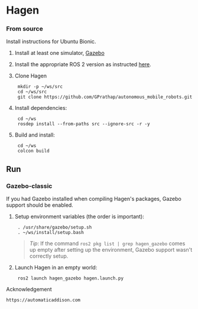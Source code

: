 # Hagen 

### From source

Install instructions for Ubuntu Bionic.

1. Install at least one simulator,
   [Gazebo](http://gazebosim.org/tutorials?cat=install) 

1. Install the appropriate ROS 2 version as instructed
   [here](https://index.ros.org/doc/ros2/Installation/Linux-Install-Debians/).

1. Clone Hagen

        mkdir -p ~/ws/src
        cd ~/ws/src
        git clone https://github.com/GPrathap/autonomous_mobile_robots.git

1. Install dependencies:

        cd ~/ws
        rosdep install --from-paths src --ignore-src -r -y

1. Build and install:

        cd ~/ws
        colcon build

## Run

### Gazebo-classic

If you had Gazebo installed when compiling Hagen's packages, Gazebo support
should be enabled.

1. Setup environment variables (the order is important):

        . /usr/share/gazebo/setup.sh
        . ~/ws/install/setup.bash

    > *Tip*: If the command `ros2 pkg list | grep hagen_gazebo` comes up empty
      after setting up the environment, Gazebo support wasn't correctly setup.

1. Launch Hagen in an empty world:

        ros2 launch hagen_gazebo hagen.launch.py

Acknowledgement

    https://automaticaddison.com